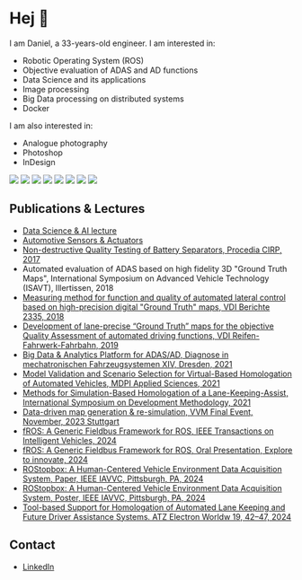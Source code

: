 # Hej 👋
I am Daniel, a 33-years-old engineer. I am interested in: 

- Robotic Operating System (ROS)
- Objective evaluation of ADAS and AD functions
- Data Science and its applications
- Image processing
- Big Data processing on distributed systems
- Docker

I am also interested in:
- Analogue photography
- Photoshop
- InDesign

![](https://img.shields.io/badge/OS-Linux-informational?style=flat&logo=linux&logoColor=white&color=008080)
![](https://img.shields.io/badge/Code-Python-informational?style=flat&logo=python&logoColor=white&color=008080)
![](https://img.shields.io/badge/Code-C++-informational?style=flat&logo=c%2B%2B&logoColor=white&color=008080)
![](https://img.shields.io/badge/Code-C-informational?style=flat&logo=c%2B%2B&logoColor=white&color=008080)
![](https://img.shields.io/badge/Code-Shell_script-informational?style=flat&logo=gnu-bash&logoColor=white&color=008080)
![](https://img.shields.io/badge/Tools-Docker-informational?style=flat&logo=docker&logoColor=white&color=008080)
![](https://img.shields.io/badge/Tools-Git-informational?style=flat&logo=git&logoColor=white&color=008080)
![](https://img.shields.io/badge/Tools-VSCode-informational?style=flat&logo=visual-studio-code&logoColor=white&color=008080)

## Publications & Lectures
- [Data Science & AI lecture](https://github.com/lnxdxC/DSAI)
- [Automotive Sensors & Actuators](https://github.com/schneider-daniel/ASAA)
-	[Non-destructive Quality Testing of Battery Separators, Procedia CIRP, 2017](https://www.sciencedirect.com/science/article/pii/S2212827116306205)
-	Automated evaluation of ADAS based on high fidelity 3D "Ground Truth Maps", International Symposium on Advanced Vehicle Technology (ISAVT), Illertissen, 2018
-	[Measuring method for function and quality of automated lateral control based on high-precision digital "Ground Truth" maps, VDI Berichte 2335, 2018](https://www.researchgate.net/publication/344938400_Measuring_method_for_function_and_quality_of_automated_lateral_control_based_on_high-precision_digital_Ground_Truth_maps)
-	[Development of lane-precise “Ground Truth” maps for the objective Quality Assessment of automated driving functions, VDI Reifen-Fahrwerk-Fahrbahn, 2019](https://elibrary.vdi-verlag.de/10.51202/9783181023563/reifen-fahrwerk-fahrbahn?page=1)
-	[Big Data & Analytics Platform for ADAS/AD, Diagnose in mechatronischen Fahrzeugsystemen XIV, Dresden, 2021](https://www.researchgate.net/publication/351918717_Big_Data_Analytics_Platform_for_ADASAD)
-	[Model Validation and Scenario Selection for Virtual-Based Homologation of Automated Vehicles, MDPI Applied Sciences, 2021](https://www.mdpi.com/2076-3417/11/1/35)
-	[Methods for Simulation-Based Homologation of a Lane-Keeping-Assist, International Symposium on Development Methodology, 2021](https://publikationen.bibliothek.kit.edu/1000151974)
-	[Data-driven map generation & re-simulation, VVM Final Event, November, 2023 Stuttgart](https://www.vvm-projekt.de/fileadmin/user_upload/Final_Event/Poster/VVM_FE_Poster_07.01_Data_driven_Map_Generation_web.pdf)
-	[fROS: A Generic Fieldbus Framework for ROS, IEEE Transactions on Intelligent Vehicles, 2024](https://ieeexplore.ieee.org/document/10436384)
-	[fROS: A Generic Fieldbus Framework for ROS, Oral Presentation, Explore to innovate, 2024](https://github.com/schneider-daniel/puplications/blob/4030c191ea9ca196a1a8d918ccea3279a7eb33a8/ETI_2024_fROS.pdf)
- [ROStopbox: A Human-Centered Vehicle Environment Data Acquisition System, Paper, IEEE IAVVC, Pittsburgh, PA, 2024]([https://2024.iavvc.org/](https://ieeexplore.ieee.org/document/10786442))
-	[ROStopbox: A Human-Centered Vehicle Environment Data Acquisition System, Poster, IEEE IAVVC, Pittsburgh, PA, 2024](https://github.com/schneider-daniel/puplications/blob/fb4af835aaefa762bc4ccd08c0147bc31e3dd2a5/IAVVC_2024_POSTER_ROStopbox.pdf)
-	[Tool-based Support for Homologation of Automated Lane Keeping and Future Driver Assistance Systems. ATZ Electron Worldw 19, 42–47, 2024](https://link.springer.com/article/10.1007/s38314-024-1941-6)

## Contact
- [LinkedIn](https://www.linkedin.com/in/daniel-schneider-39198b160/)

